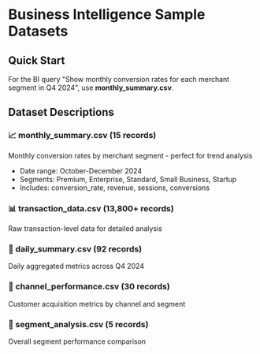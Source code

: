 # Business Intelligence Sample Datasets

## Quick Start
For the BI query "Show monthly conversion rates for each merchant segment in Q4 2024", use **monthly_summary.csv**.

## Dataset Descriptions

### 📈 monthly_summary.csv (15 records)
Monthly conversion rates by merchant segment - perfect for trend analysis
- Date range: October-December 2024
- Segments: Premium, Enterprise, Standard, Small Business, Startup
- Includes: conversion_rate, revenue, sessions, conversions

### 📊 transaction_data.csv (13,800+ records)  
Raw transaction-level data for detailed analysis

### 📅 daily_summary.csv (92 records)
Daily aggregated metrics across Q4 2024

### 🎯 channel_performance.csv (30 records)
Customer acquisition metrics by channel and segment

### 🏢 segment_analysis.csv (5 records)
Overall segment performance comparison
